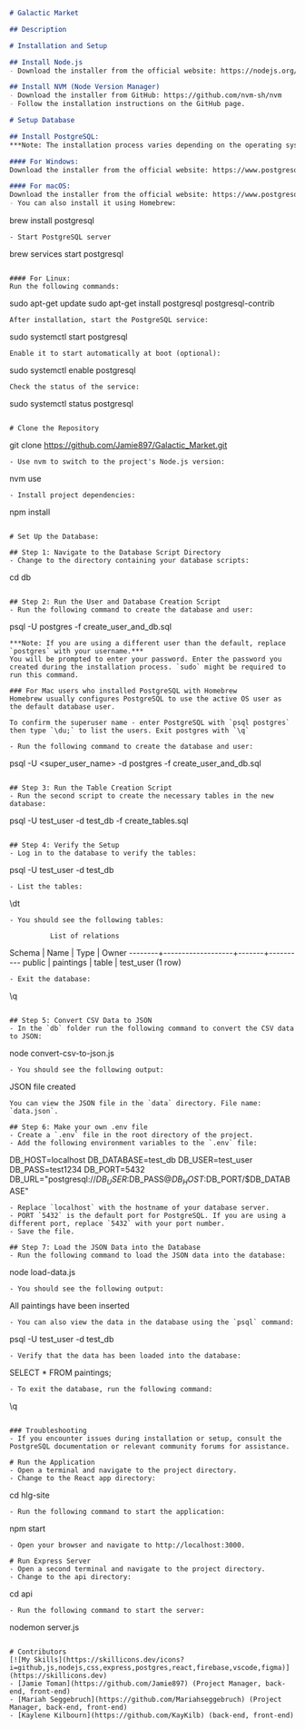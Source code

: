 ```markdown
# Galactic Market

## Description

# Installation and Setup

## Install Node.js
- Download the installer from the official website: https://nodejs.org/en/download/

## Install NVM (Node Version Manager)
- Download the installer from GitHub: https://github.com/nvm-sh/nvm
- Follow the installation instructions on the GitHub page.

# Setup Database

## Install PostgreSQL:
***Note: The installation process varies depending on the operating system.***

#### For Windows:
Download the installer from the official website: https://www.postgresql.org/download/windows/

#### For macOS:
Download the installer from the official website: https://www.postgresql.org/download/macosx/
- You can also install it using Homebrew:
```
brew install postgresql
```
- Start PostgreSQL server
```
brew services start postgresql
```

#### For Linux:
Run the following commands:
```
sudo apt-get update
sudo apt-get install postgresql postgresql-contrib
```
After installation, start the PostgreSQL service:
```
sudo systemctl start postgresql
```
Enable it to start automatically at boot (optional):
```
sudo systemctl enable postgresql
```
Check the status of the service:
```
sudo systemctl status postgresql
```

# Clone the Repository
```
git clone https://github.com/Jamie897/Galactic_Market.git
```
- Use nvm to switch to the project's Node.js version:
```
nvm use
```
- Install project dependencies:
```
npm install
```

# Set Up the Database:

## Step 1: Navigate to the Database Script Directory
- Change to the directory containing your database scripts:
```
cd db
```

## Step 2: Run the User and Database Creation Script
- Run the following command to create the database and user:
```
psql -U postgres -f create_user_and_db.sql
```
***Note: If you are using a different user than the default, replace `postgres` with your username.***
You will be prompted to enter your password. Enter the password you created during the installation process. `sudo` might be required to run this command.

### For Mac users who installed PostgreSQL with Homebrew
Homebrew usually configures PostgreSQL to use the active OS user as the default database user.

To confirm the superuser name - enter PostgreSQL with `psql postgres` then type `\du;` to list the users. Exit postgres with `\q`

- Run the following command to create the database and user:
```
psql -U <super_user_name> -d postgres -f create_user_and_db.sql
```

## Step 3: Run the Table Creation Script
- Run the second script to create the necessary tables in the new database:
```
psql -U test_user -d test_db -f create_tables.sql
```

## Step 4: Verify the Setup
- Log in to the database to verify the tables:
```
psql -U test_user -d test_db
```
- List the tables:
```
\dt
```
- You should see the following tables:
```
              List of relations
 Schema |       Name        | Type  |  Owner
--------+-------------------+-------+----------
 public | paintings         | table | test_user
 (1 row)
```
- Exit the database:
```
\q
```

## Step 5: Convert CSV Data to JSON
- In the `db` folder run the following command to convert the CSV data to JSON:
```
node convert-csv-to-json.js
```
- You should see the following output:
```
JSON file created
```
You can view the JSON file in the `data` directory. File name: `data.json`.

## Step 6: Make your own .env file
- Create a `.env` file in the root directory of the project.
- Add the following environment variables to the `.env` file:
```
DB_HOST=localhost
DB_DATABASE=test_db
DB_USER=test_user
DB_PASS=test1234
DB_PORT=5432
DB_URL="postgresql://$DB_USER:$DB_PASS@$DB_HOST:$DB_PORT/$DB_DATABASE"
```
- Replace `localhost` with the hostname of your database server.
- PORT `5432` is the default port for PostgreSQL. If you are using a different port, replace `5432` with your port number.
- Save the file.

## Step 7: Load the JSON Data into the Database
- Run the following command to load the JSON data into the database:
```
node load-data.js
```
- You should see the following output:
```
All paintings have been inserted
```
- You can also view the data in the database using the `psql` command:
```
psql -U test_user -d test_db
```
- Verify that the data has been loaded into the database:
```
SELECT * FROM paintings;
```
- To exit the database, run the following command:
```
\q
```

### Troubleshooting
- If you encounter issues during installation or setup, consult the PostgreSQL documentation or relevant community forums for assistance.

# Run the Application
- Open a terminal and navigate to the project directory.
- Change to the React app directory:
```
cd hlg-site
```
- Run the following command to start the application:
```
npm start
```
- Open your browser and navigate to http://localhost:3000.

# Run Express Server
- Open a second terminal and navigate to the project directory.
- Change to the api directory:
```
cd api
```
- Run the following command to start the server:
```
nodemon server.js
```

# Contributors
[![My Skills](https://skillicons.dev/icons?i=github,js,nodejs,css,express,postgres,react,firebase,vscode,figma)](https://skillicons.dev)
- [Jamie Toman](https://github.com/Jamie897) (Project Manager, back-end, front-end)
- [Mariah Seggebruch](https://github.com/Mariahseggebruch) (Project Manager, back-end, front-end)
- [Kaylene Kilbourn](https://github.com/KayKilb) (back-end, front-end)
```